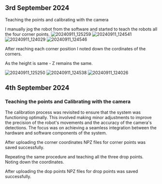 ## 3rd September 2024
Teaching the points and calibrating with the camera

I manually jog the robot from the software and started to teach the robots all the four corner points. 
![20240911_125259](https://github.com/user-attachments/assets/06f42ec0-496b-4c36-ac66-c2fbe0d56f4b)
![20240911_124541](https://github.com/user-attachments/assets/171e293e-b5ac-4e01-b026-6b40a086c908)
![20240911_124029](https://github.com/user-attachments/assets/8f635eea-cf25-4306-8f6a-2d5211087c31)
![20240911_124546](https://github.com/user-attachments/assets/ab8e30a6-22ec-454c-b5a7-4535bf982934)

After reaching each corner position I noted down the  cordinates of the corners.

As the height is same - Z remains the same.

![20240911_125250](https://github.com/user-attachments/assets/7ec9cc16-eb15-4e8d-a60f-21ac7c25d4ef)
![20240911_124538](https://github.com/user-attachments/assets/1f96c305-706c-4333-8613-b3b8db5590ad)
![20240911_124026](https://github.com/user-attachments/assets/8cb83251-3eb2-4325-9f58-666343705397)




## 4th September 2024
### Teaching the points and Calibrating with the camera
The calibration process was revisited to ensure that the system was functioning optimally. This involved making minor adjustments to improve the precision of the robot's movements and the accuracy of the camera's detections. The focus was on achieving a seamless integration between the hardware and software components of the system.

After uploading the corner coordinates NPZ files for corner points was saved successfully.

Repeating the same procedure and teaching all the three drop points. Noting down the coordinates.

After uploading the dop points NPZ files for drop points was saved successfully.
